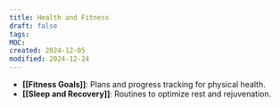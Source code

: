 ```yaml
---
title: Health and Fitness
draft: false
tags: 
MOC: 
created: 2024-12-05
modified: 2024-12-24
---
```



- **[[Fitness Goals]]**: Plans and progress tracking for physical health.
- **[[Sleep and Recovery]]**: Routines to optimize rest and rejuvenation.